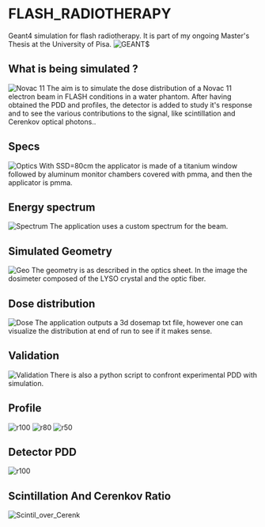# FLASH_RADIOTHERAPY
Geant4 simulation for flash radiotherapy. It is part of my ongoing Master's Thesis at the University of Pisa.
![GEANT$](/imagesforredame/simulation_eith_dosemap_zoom_nice.PNG)
## What is being simulated ?
![Novac 11](/imagesforredame/novac11.jpg)
The aim is to simulate the dose distribution of a Novac 11 electron beam in FLASH conditions in a water phantom.
After having obtained the PDD and profiles, the detector is added to study it's response and to see the various contributions to the signal, like scintillation and Cerenkov optical photons..

## Specs
![Optics](/imagesforredame/ottica.PNG)
With SSD=80cm the applicator is made of a titanium window followed by aluminum monitor chambers covered with pmma, and then the applicator is pmma.

## Energy spectrum
![Spectrum](/imagesforredame/spettronovac.PNG)
The application uses a custom spectrum for the beam.
## Simulated Geometry
![Geo](/imagesforredame/wedge.PNG)
The geometry is as described in the optics sheet. In the image the dosimeter composed of the LYSO crystal and the optic fiber.

## Dose distribution
![Dose](/imagesforredame/simulation_eith_dosemap_zoom_front.PNG)
The application outputs a 3d dosemap txt file, however one can visualize the distribution at end of run to see if it makes sense.

## Validation
![Validation](/imagesforredame/pdddata.png)
There is also a python script to confront experimental PDD with simulation.
## Profile 
![r100](/imagesforredame/profiler100.png)
![r80](/imagesforredame/profiler80.png)
![r50](/imagesforredame/profiler50.png)
## Detector PDD
![r100](/imagesforredame/PDD_LYSO.png)

## Scintillation And Cerenkov Ratio 
![Scintil_over_Cerenk](/Optic_Events.png)
